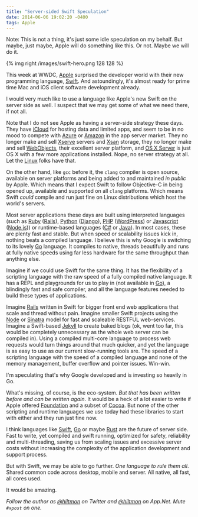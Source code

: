 ```yaml
---
title: "Server-sided Swift Speculation"
date: 2014-06-06 19:02:20 -0400
tags: Apple
---
```


<span class="light">Note: This is not a thing, it's just some idle speculation on my behalf. But maybe, just maybe, Apple will do something like this. Or not. Maybe we will do it.</span>

{% img right /images/swift-hero.png 128 128 %}

This week at WWDC, [Apple](http://www.apple.com) surprised the developer world with their new programming language, [Swift](https://developer.apple.com/swift/). And astoundingly, it's almost ready for prime time Mac and iOS client software development already.

I would very much like to use a language like Apple's new Swift on the server side as well. I suspect that we may get some of what we need there, if not all.

Note that I do not see Apple as having a server-side strategy these days. They have [iCloud](https://www.apple.com/icloud/) for hosting data and limited apps, and seem to be in no mood to compete with [Azure](http://azure.microsoft.com/en-us/) or [Amazon](http://aws.amazon.com) in the app server market. They no longer make and sell [Xserve](http://www.apple.com/support/xserve/) servers and [Xsan](http://www.apple.com/support/xsan/) storage, they no longer make and sell [WebObjects](http://en.wikipedia.org/wiki/WebObjects), their excellent server platform, and [OS X Server](http://www.apple.com/osx/server/) is just OS X with a few more applications installed. Nope, no server strategy at all. Let the [Linux](http://en.wikipedia.org/wiki/Linux) folks have that.

On the other hand, like `gcc` before it, the `clang` compiler is open source, available on server platforms and being added to and maintained *in public* by Apple. Which means that I expect Swift to follow Objective-C in being opened up,  available and supported on all `clang` platforms. Which means Swift *could* compile and run just fine on Linux distributions which host the world's servers.

Most server applications these days are built using interpreted languages (such as [Ruby](https://www.ruby-lang.org/en/) ([Rails](https://rubyonrails.org)), [Python](https://www.python.org) ([Django](https://www.djangoproject.com)), [PHP](http://www.php.net) ([WordPress](http://wordpress.org)) or [Javascript](http://www.ecmascript.org) ([Node.js](http://nodejs.org))) or runtime-based languages ([C#](http://msdn.microsoft.com/en-us/library/67ef8sbd.aspx) or [Java](http://www.java.com/en/)). In most cases, these are plenty fast and stable. But when speed or scalability issues kick in, nothing beats a compiled language. I believe this is why Google is switching to its lovely [Go](http://golang.org) language. It compiles to native, threads beautifully and runs at fully native speeds using far less hardware for the same throughput than anything else.

Imagine if we could use Swift for the same thing. It has the flexibility of a scripting language with the raw speed of a fully compiled native language. It has a REPL and playgrounds for us to play in (not available in [Go](http://golang.org)), a blindingly fast and safe compiler, and all the language features needed to build these types of applications.

Imagine [Rails](https://rubyonrails.org/) written in Swift for bigger front end web applications that scale and thread without pain. Imagine smaller Swift projects using the [Node](http://nodejs.org) or [Sinatra](http://www.sinatrarb.com) model for fast and scaleable RESTFUL web-services. Imagine a Swift-based [Jekyll](http://jekyllrb.com) to create baked blogs (<span class="light">ok, went too far, this would be completely unnecessary as the whole web server can be compiled in</span>). Using a compiled multi-core language to process web requests would turn things around that much quicker, and yet the language is as easy to use as our current slow-running tools are. The speed of a scripting language with the speed of a compiled language and none of the memory management, buffer overflow and pointer issues. Win-win.

I'm speculating that's why Google developed and is investing so heavily in Go.

What's missing, of course, is the eco-system. *But that has been written before and can be written again*. It would be a heck of a lot easier to write if Apple offered [Foundation](http://en.wikipedia.org/wiki/Foundation_Kit) and a subset of [Cocoa](https://developer.apple.com/technologies/mac/cocoa.html). But none of the other scripting and runtime languages we use today had these libraries to start with either and they run just fine now.

I think languages like [Swift](https://developer.apple.com/swift/), [Go](http://golang.org) or maybe [Rust](http://www.rust-lang.org) are the future of server side. Fast to write, yet compiled and swift running, optimized for safety, reliability and multi-threading, saving us from scaling issues and excessive server costs without increasing the complexity of the application development and support process.

But with Swift, we may be able to go further. *One language to rule them all*. Shared common code across desktop, mobile and server. All native, all fast, all cores used.

It would be amazing.

*Follow the author as [@hiltmon](https://twitter.com/hiltmon) on Twitter and [@hiltmon](http://alpha.app.net/hiltmon) on App.Net. Mute `#xpost` on one.*
